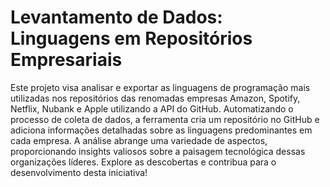 # Levantamento de Dados: Linguagens em Repositórios Empresariais
Este projeto visa analisar e exportar as linguagens de programação mais utilizadas nos repositórios das renomadas empresas Amazon, Spotify, Netflix, Nubank e Apple utilizando a API do GitHub. Automatizando o processo de coleta de dados, a ferramenta cria um repositório no GitHub e adiciona informações detalhadas sobre as linguagens predominantes em cada empresa. A análise abrange uma variedade de aspectos, proporcionando insights valiosos sobre a paisagem tecnológica dessas organizações líderes. Explore as descobertas e contribua para o desenvolvimento desta iniciativa!

